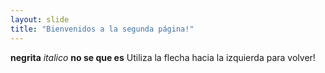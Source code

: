 ```yaml
---
layout: slide
title: "Bienvenidos a la segunda página!"
---
```

**negrita**   *italico*   __no se que es__
Utiliza la flecha hacia la izquierda para volver!

